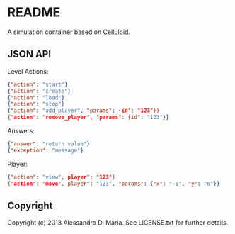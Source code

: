 README
======

A simulation container based on [Celluloid](https://github.com/celluloid/celluloid).

JSON API
--------

Level Actions:
```json
{"action": "start"}
{"action": "create"}
{"action": "load"}
{"action": "stop"}
{"action": "add_player", "params": {id": "123"}}
{"action": "remove_player", "params": {id": "123"}}
```
Answers:
```json
{"answer": "return value"}
{"exception": "message"}
```

Player:
```json
{"action": "view", player": "123"}
{"action": "move", player": "123", "params": {"x": "-1", "y": "0"}}
```


Copyright
--------

Copyright (c) 2013 Alessandro Di Maria. See LICENSE.txt for further details.
